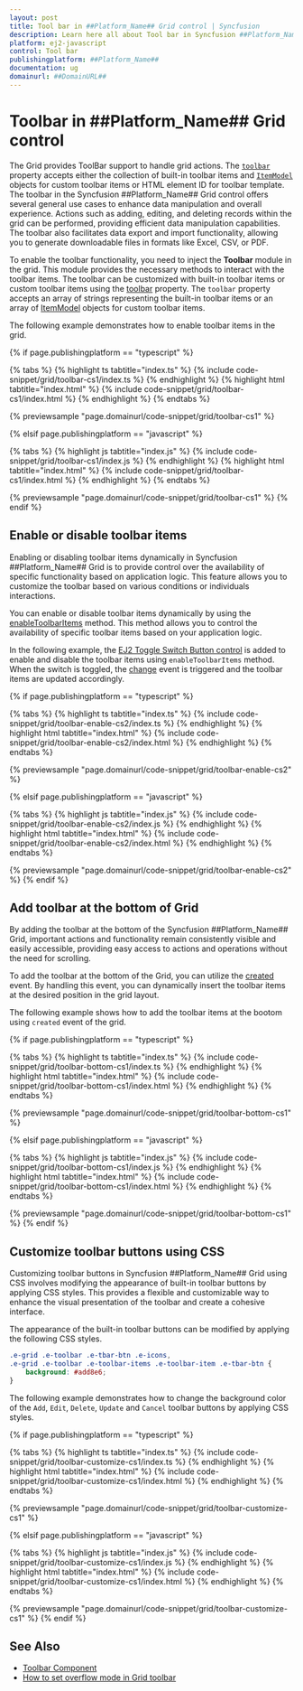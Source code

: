 ```yaml
---
layout: post
title: Tool bar in ##Platform_Name## Grid control | Syncfusion
description: Learn here all about Tool bar in Syncfusion ##Platform_Name## Grid control of Syncfusion Essential JS 2 and more.
platform: ej2-javascript
control: Tool bar 
publishingplatform: ##Platform_Name##
documentation: ug
domainurl: ##DomainURL##
---
```


# Toolbar in ##Platform_Name## Grid control

The Grid provides ToolBar support to handle grid actions. The [`toolbar`](../../api/grid/#toolbar) property accepts either the collection of built-in toolbar items and [`ItemModel`](../../api/toolbar/itemModel/) objects for custom toolbar items or HTML element ID for toolbar template.
The toolbar in the Syncfusion ##Platform_Name## Grid control offers several general use cases to enhance data manipulation and overall experience. Actions such as adding, editing, and deleting records within the grid can be performed, providing efficient data manipulation capabilities. The toolbar also facilitates data export and import functionality, allowing you to generate downloadable files in formats like Excel, CSV, or PDF. 

To enable the toolbar functionality, you need to inject the **Toolbar** module in the grid. This module provides the necessary methods to interact with the toolbar items. The toolbar can be customized with built-in toolbar items or custom toolbar items using the [toolbar](../../api/grid/#toolbar) property. The `toolbar` property accepts an array of strings representing the built-in toolbar items or an array of [ItemModel](../../api/toolbar/itemModel) objects for custom toolbar items.

The following example demonstrates how to enable toolbar items in the grid.

{% if page.publishingplatform == "typescript" %}

 {% tabs %}
{% highlight ts tabtitle="index.ts" %}
{% include code-snippet/grid/toolbar-cs1/index.ts %}
{% endhighlight %}
{% highlight html tabtitle="index.html" %}
{% include code-snippet/grid/toolbar-cs1/index.html %}
{% endhighlight %}
{% endtabs %}
        
{% previewsample "page.domainurl/code-snippet/grid/toolbar-cs1" %}

{% elsif page.publishingplatform == "javascript" %}

{% tabs %}
{% highlight js tabtitle="index.js" %}
{% include code-snippet/grid/toolbar-cs1/index.js %}
{% endhighlight %}
{% highlight html tabtitle="index.html" %}
{% include code-snippet/grid/toolbar-cs1/index.html %}
{% endhighlight %}
{% endtabs %}

{% previewsample "page.domainurl/code-snippet/grid/toolbar-cs1" %}
{% endif %}

## Enable or disable toolbar items

Enabling or disabling toolbar items dynamically in Syncfusion ##Platform_Name## Grid is to provide control over the availability of specific functionality based on application logic. This feature allows you to customize the toolbar based on various conditions or individuals interactions. 

You can enable or disable toolbar items dynamically by using the [enableToolbarItems](../../api/grid/#enabletoolbaritems) method. This method allows you to control the availability of specific toolbar items based on your application logic.

In the following example, the [EJ2 Toggle Switch Button control](../../switch/getting-started) is added to enable and disable the toolbar items using `enableToolbarItems` method. When the switch is toggled, the [change](../../api/switch/#change) event is triggered and the toolbar items are updated accordingly.

{% if page.publishingplatform == "typescript" %}

 {% tabs %}
{% highlight ts tabtitle="index.ts" %}
{% include code-snippet/grid/toolbar-enable-cs2/index.ts %}
{% endhighlight %}
{% highlight html tabtitle="index.html" %}
{% include code-snippet/grid/toolbar-enable-cs2/index.html %}
{% endhighlight %}
{% endtabs %}
        
{% previewsample "page.domainurl/code-snippet/grid/toolbar-enable-cs2" %}

{% elsif page.publishingplatform == "javascript" %}

{% tabs %}
{% highlight js tabtitle="index.js" %}
{% include code-snippet/grid/toolbar-enable-cs2/index.js %}
{% endhighlight %}
{% highlight html tabtitle="index.html" %}
{% include code-snippet/grid/toolbar-enable-cs2/index.html %}
{% endhighlight %}
{% endtabs %}

{% previewsample "page.domainurl/code-snippet/grid/toolbar-enable-cs2" %}
{% endif %}

## Add toolbar at the bottom of Grid

By adding the toolbar at the bottom of the Syncfusion ##Platform_Name## Grid, important actions and functionality remain consistently visible and easily accessible, providing easy access to actions and operations without the need for scrolling.

To add the toolbar at the bottom of the Grid, you can utilize the [created](../../api/grid/#created) event. By handling this event, you can dynamically insert the toolbar items at the desired position in the grid layout.

The following example shows how to add the toolbar items at the bootom using `created` event of the grid.

{% if page.publishingplatform == "typescript" %}

 {% tabs %}
{% highlight ts tabtitle="index.ts" %}
{% include code-snippet/grid/toolbar-bottom-cs1/index.ts %}
{% endhighlight %}
{% highlight html tabtitle="index.html" %}
{% include code-snippet/grid/toolbar-bottom-cs1/index.html %}
{% endhighlight %}
{% endtabs %}
        
{% previewsample "page.domainurl/code-snippet/grid/toolbar-bottom-cs1" %}

{% elsif page.publishingplatform == "javascript" %}

{% tabs %}
{% highlight js tabtitle="index.js" %}
{% include code-snippet/grid/toolbar-bottom-cs1/index.js %}
{% endhighlight %}
{% highlight html tabtitle="index.html" %}
{% include code-snippet/grid/toolbar-bottom-cs1/index.html %}
{% endhighlight %}
{% endtabs %}

{% previewsample "page.domainurl/code-snippet/grid/toolbar-bottom-cs1" %}
{% endif %}

## Customize toolbar buttons using CSS

Customizing toolbar buttons in Syncfusion ##Platform_Name## Grid using CSS involves modifying the appearance of built-in toolbar buttons by applying CSS styles. This provides a flexible and customizable way to enhance the visual presentation of the toolbar and create a cohesive interface.

The appearance of the built-in toolbar buttons can be modified by applying the following CSS styles.

```css
.e-grid .e-toolbar .e-tbar-btn .e-icons,
.e-grid .e-toolbar .e-toolbar-items .e-toolbar-item .e-tbar-btn {
    background: #add8e6;   
}
```

The following example demonstrates how to change the background color of the `Add`, `Edit`, `Delete`, `Update` and `Cancel` toolbar buttons by applying CSS styles.

{% if page.publishingplatform == "typescript" %}

 {% tabs %}
{% highlight ts tabtitle="index.ts" %}
{% include code-snippet/grid/toolbar-customize-cs1/index.ts %}
{% endhighlight %}
{% highlight html tabtitle="index.html" %}
{% include code-snippet/grid/toolbar-customize-cs1/index.html %}
{% endhighlight %}
{% endtabs %}
        
{% previewsample "page.domainurl/code-snippet/grid/toolbar-customize-cs1" %}

{% elsif page.publishingplatform == "javascript" %}

{% tabs %}
{% highlight js tabtitle="index.js" %}
{% include code-snippet/grid/toolbar-customize-cs1/index.js %}
{% endhighlight %}
{% highlight html tabtitle="index.html" %}
{% include code-snippet/grid/toolbar-customize-cs1/index.html %}
{% endhighlight %}
{% endtabs %}

{% previewsample "page.domainurl/code-snippet/grid/toolbar-customize-cs1" %}
{% endif %}

## See Also

* [Toolbar Component](../../toolbar/getting-started)
* [How to set overflow mode in Grid toolbar](https://support.syncfusion.com/kb/article/9929/how-to-set-overflow-mode-in-grid-toolbar)